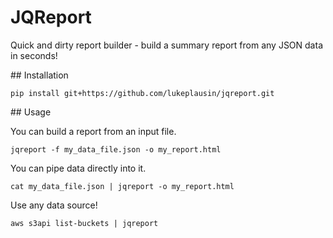 # JQReport
Quick and dirty report builder - build a summary report from any JSON data in seconds!

## Installation

`pip install git+https://github.com/lukeplausin/jqreport.git`

## Usage

You can build a report from an input file.

`jqreport -f my_data_file.json -o my_report.html`

You can pipe data directly into it.

`cat my_data_file.json | jqreport -o my_report.html`

Use any data source!

`aws s3api list-buckets | jqreport`

